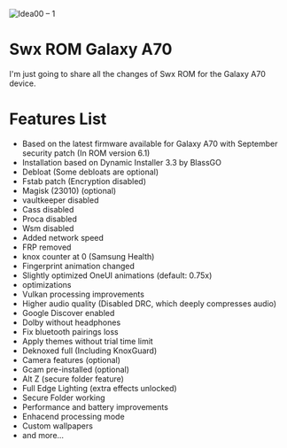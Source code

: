 ![Idea00 – 1](https://user-images.githubusercontent.com/67517389/139511789-093e70f2-3fa1-4767-a997-b1518da7e310.png)


# Swx ROM Galaxy A70
I'm just going to share all the changes of Swx ROM for the Galaxy A70 device.

# Features List
- Based on the latest firmware available for Galaxy A70 with September security patch (In ROM version 6.1)
- Installation based on Dynamic Installer 3.3 by BlassGO
- Debloat (Some debloats are optional)
- Fstab patch (Encryption disabled)
- Magisk (23010) (optional)
- vaultkeeper disabled
- Cass disabled
- Proca disabled
- Wsm disabled
- Added network speed
- FRP removed
- knox counter at 0 (Samsung Health)
- Fingerprint animation changed
- Slightly optimized OneUI animations (default: 0.75x)
- optimizations
- Vulkan processing improvements
- Higher audio quality (Disabled DRC, which deeply compresses audio)
- Google Discover enabled
- Dolby without headphones
- Fix bluetooth pairings loss
- Apply themes without trial time limit
- Deknoxed full (Including KnoxGuard)
- Camera features (optional)
- Gcam pre-installed (optional)
- Alt Z (secure folder feature)
- Full Edge Lighting (extra effects unlocked)
- Secure Folder working
- Performance and battery improvements
- Enhacend processing mode
- Custom wallpapers
- and more...
